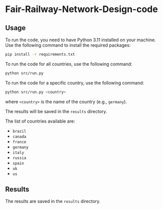 # Fair-Railway-Network-Design-code
## Usage
To run the code, you need to have Python 3.11 installed on your machine.
Use the following command to install the required packages:
```bash
pip install -r requirements.txt
```

To run the code for all countries, use the following command:
```bash
python src/run.py
```

To run the code for a specific country, use the following command:
```bash
python src/run.py <country>
```
where `<country>` is the name of the country (e.g., `germany`).

The results will be saved in the `results` directory.

The list of countries available are:
- `brazil`
- `canada`
- `france`
- `germany`
- `italy`
- `russia`
- `spain`
- `uk`
- `us`

## Results
The results are saved in the `results` directory. 